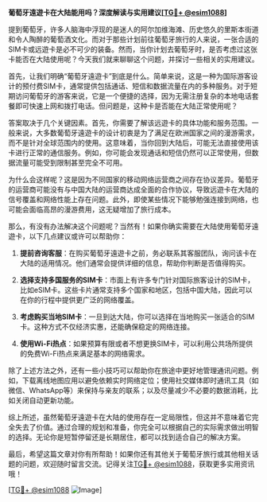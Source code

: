 **葡萄牙遠遊卡在大陆能用吗？深度解读与实用建议[[TG💪+ @esim1088](https://t.me/s/esim1088)]**

提到葡萄牙，许多人脑海中浮现的是迷人的阿尔加维海滩、历史悠久的里斯本街道和令人陶醉的葡萄酒文化。而对于那些计划前往葡萄牙旅行的人来说，一张合适的SIM卡或远遊卡是必不可少的装备。然而，当你计划去葡萄牙时，是否考虑过这张卡能否在大陆使用呢？今天我们就来聊聊这个问题，并探讨一些相关的实用建议。

首先，让我们明确“葡萄牙遠遊卡”到底是什么。简单来说，这是一种为国际游客设计的预付费SIM卡，通常提供包括通话、短信和数据流量在内的多种服务。对于短期访问葡萄牙的游客来说，它是一个便捷的选择，因为无需注册复杂的本地电话套餐即可快速上网和拨打电话。但问题是，这种卡是否能在大陆正常使用呢？

答案取决于几个关键因素。首先，你需要了解该远遊卡的具体功能和服务范围。一般来说，大多数葡萄牙遠遊卡的设计初衷是为了满足在欧洲国家之间的漫游需求，而不是针对全球范围内的使用。这意味着，当你回到大陆后，可能无法直接使用该卡进行正常的通信服务。例如，你可能会发现通话和短信仍然可以正常使用，但数据流量可能受到限制甚至完全不可用。

为什么会这样呢？这是因为不同国家的移动网络运营商之间存在协议差异。葡萄牙的运营商可能没有与中国大陆的运营商达成全面的合作协议，导致远遊卡在大陆的信号覆盖和网络性能上存在问题。此外，即使某些情况下能够勉强连接到网络，也可能会面临高昂的漫游费用，这无疑增加了旅行成本。

那么，有没有办法解决这个问题呢？当然有！如果你确实需要在大陆使用葡萄牙遠遊卡，以下几点建议或许可以帮助你：

1. **提前咨询客服**：在购买葡萄牙遠遊卡之前，务必联系其客服团队，询问该卡在大陆的适用情况。他们通常会提供详细的信息，帮助你判断是否值得购买。

2. **选择支持多国服务的SIM卡**：市面上有许多专门针对国际旅客设计的SIM卡，比如eSIM卡。这些卡片通常支持多个国家和地区，包括中国大陆，因此可以在你的行程中提供更广泛的网络覆盖。

3. **考虑购买当地SIM卡**：一旦到达大陆，你可以选择在当地购买一张适合的SIM卡。这种方式不仅经济实惠，还能确保稳定的网络连接。

4. **使用Wi-Fi热点**：如果预算有限或者不想更换SIM卡，可以利用公共场所提供的免费Wi-Fi热点来满足基本的网络需求。

除了上述方法之外，还有一些小技巧可以帮助你在旅途中更好地管理通讯问题。例如，下载离线地图应用以避免依赖实时网络定位；使用社交媒体即时通讯工具（如微信、WhatsApp等）来保持与亲友的联系；以及尽量减少不必要的数据消耗，比如关闭自动更新功能。

综上所述，虽然葡萄牙遠遊卡在大陆的使用存在一定局限性，但这并不意味着它完全失去了价值。通过合理的规划和准备，你完全可以根据自己的实际需求做出明智的选择。无论你是短暂停留还是长期居住，都可以找到适合自己的解决方案。

最后，希望这篇文章对你有所帮助！如果你还有其他关于葡萄牙旅行或其他相关话题的问题，欢迎随时留言交流。记得关注[TG💪+ @esim1088](https://t.me/s/esim1088)，获取更多实用资讯哦！

[[TG💪+ @esim1088](https://t.me/s/esim1088) ![Image](https://i.postimg.cc/4NQfJmqS/Snipaste-2025-05-13-00-14-12.png)]